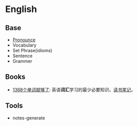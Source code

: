 # English 


## Base 

* [Pronounce](https://workflowy.com/s/BZDH.3WnFc2lF9o)
* Vocabulary
* Set Phrase(idioms)
* Sentence 
* Grammer


## Books 


* [1368个单词就够了](https://book.douban.com/subject/25981535/): 英语**词汇**学习的最少必要知识。[读书笔记](https://www.douban.com/people/lanluotiankong/reviews)。

## Tools

* notes-generate